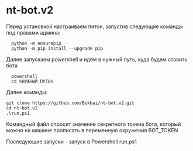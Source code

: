 # nt-bot.v2

Перед установкой настраиваем питон, запустив следующие команды под правами админа:
```
  python -m ensurepip
  python -m pip install --upgrade pip
```

Далее запускаем powershell и идём в нужный путь, куда будем ставить бота
```
  powershell
  cd %НУЖНЫЙ ПУТЬ%
```

Далее команды:
```
git clone https://github.com/Bikbai/nt-bot.v2.git
cd nt-bot.v2
.\run.ps1
```

Командный файл спросит значение секретного токена бота, который можно на машине прописать в переменную окружения BOT_TOKEN

Последующие запуски - запуск в Powershell run.ps1
